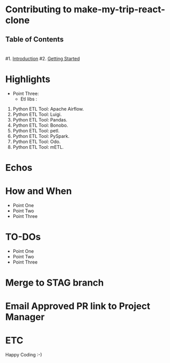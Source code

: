 # Contributing to make-my-trip-react-clone
 ## Table of Contents
 #
 #1. [Introduction](#introduction)
 #2. [Getting Started](#getting-started)

 # Highlights
 
 - Point Three: 
   * Etl libs : 

1) Python ETL Tool: Apache Airflow.
2) Python ETL Tool: Luigi.
3) Python ETL Tool: Pandas.
4) Python ETL Tool: Bonobo.
5) Python ETL Tool: petl.
6) Python ETL Tool: PySpark.
7) Python ETL Tool: Odo.
8) Python ETL Tool: mETL. 


 # Echos
 
 
 # How and When 
 
 - Point One 
 - Point Two
 - Point Three


 # TO-DOs
 

 - Point One 
 - Point Two
 - Point Three

 # Merge to STAG branch
 # Email Approved PR link to Project Manager
 # ETC

Happy Coding :-)

